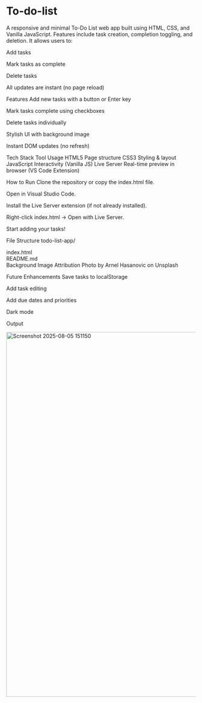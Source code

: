 # To-do-list
A responsive and minimal To-Do List web app built using HTML, CSS, and Vanilla JavaScript. Features include task creation, completion toggling, and deletion.
It allows users to:

Add tasks

Mark tasks as complete 

Delete tasks 

All updates are instant (no page reload)



Features
Add new tasks with a button or Enter key

Mark tasks complete using checkboxes

Delete tasks individually

Stylish UI with background image

Instant DOM updates (no refresh)

Tech Stack
Tool	Usage
HTML5	Page structure
CSS3	Styling & layout
JavaScript	Interactivity (Vanilla JS)
Live Server	Real-time preview in browser (VS Code Extension)

How to Run
Clone the repository or copy the index.html file.

Open in Visual Studio Code.

Install the Live Server extension (if not already installed).

Right-click index.html → Open with Live Server.

Start adding your tasks!

File Structure
todo-list-app/

index.html      
README.md       
Background Image Attribution
Photo by Arnel Hasanovic on Unsplash

Future Enhancements
Save tasks to localStorage

Add task editing

Add due dates and priorities

Dark mode 

Output

<img width="1918" height="967" alt="Screenshot 2025-08-05 151150" src="https://github.com/user-attachments/assets/188d377b-469b-4ed3-be26-56a933a19211" />
